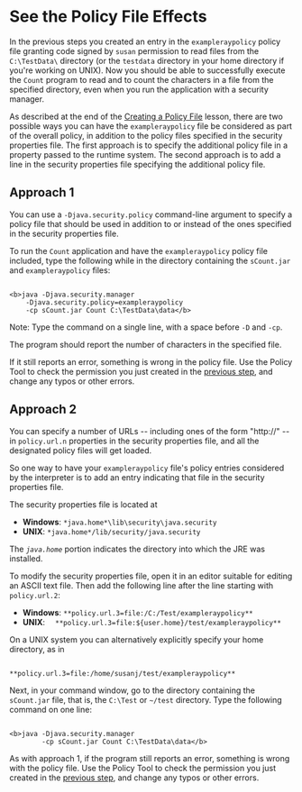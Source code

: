 
# See the Policy File Effects

In the previous steps you created an entry in the `exampleraypolicy` policy file granting code signed by `susan` permission to read files from the `C:\TestData\` directory (or the `testdata` directory in your home directory if you're working on UNIX). Now you should be able to successfully execute the `Count` program to read and to count the characters in a file from the specified directory, even when you run the application with a security manager.

As described at the end of the 
[Creating a Policy File](../tour1/index.html) lesson, there are two possible ways you can have the `exampleraypolicy` file be considered as part of the overall policy, in addition to the policy files specified in the security properties file. The first approach is to specify the additional policy file in a property passed to the runtime system. The second approach is to add a line in the security properties file specifying the additional policy file.

## <a name="Approach1" id="Approach1">Approach 1</a>

You can use a `-Djava.security.policy` command-line argument to specify a policy file that should be used in addition to or instead of the ones specified in the security properties file.

To run the `Count` application and have the `exampleraypolicy` policy file included, type the following while in the directory containing the `sCount.jar` and `exampleraypolicy` files:

```

<b>java -Djava.security.manager
    -Djava.security.policy=exampleraypolicy
    -cp sCount.jar Count C:\TestData\data</b>

```

Note: Type the command on a single line, with a space before `-D` and `-cp`.

The program should report the number of characters in the specified file.

If it still reports an error, something is wrong in the policy file. Use the Policy Tool to check the permission you just created in the [previous step](rstep3.html), and change any typos or other errors.

## <a name="Approach2" id="Approach2">Approach 2</a>

You can specify a number of URLs -- including ones of the form "http://" -- in `policy.url.n` properties in the security properties file, and all the designated policy files will get loaded.

So one way to have your `exampleraypolicy` file's policy entries considered by the interpreter is to add an entry indicating that file in the security properties file.

The security properties file is located at

- **Windows**: `*java.home*\lib\security\java.security` 
- **UNIX**: `*java.home*/lib/security/java.security`

The *`java.home`* portion indicates the directory into which the JRE was installed.

To modify the security properties file, open it in an editor suitable for editing an ASCII text file. Then add the following line after the line starting with `policy.url.2`:

- **Windows**: `**policy.url.3=file:/C:/Test/exampleraypolicy**`
- **UNIX**: `  **policy.url.3=file:${user.home}/test/exampleraypolicy**`

On a UNIX system you can alternatively explicitly specify your home directory, as in

```

**policy.url.3=file:/home/susanj/test/exampleraypolicy**

```

Next, in your command window, go to the directory containing the `sCount.jar` file, that is, the `C:\Test` or `~/test` directory. Type the following command on one line:

```

<b>java -Djava.security.manager
        -cp sCount.jar Count C:\TestData\data</b>

```

As with approach 1, if the program still reports an error, something is wrong with the policy file. Use the Policy Tool to check the permission you just created in the [previous step](rstep3.html), and change any typos or other errors.
